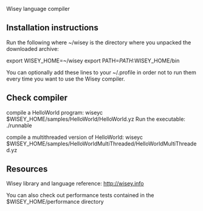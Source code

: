 Wisey language compiler 

## Installation instructions ##

Run the following where ~/wisey is the directory where you unpacked the downloaded archive: 

export WISEY_HOME=~/wisey
export PATH=$PATH:$WISEY_HOME/bin

You can optionally add these lines to your ~/.profile in order not to run them every time you want to use the Wisey compiler.

## Check compiler ##

compile a HelloWorld program: wiseyc $WISEY_HOME/samples/HelloWorld/HelloWorld.yz
Run the executable: ./runnable

compile a multithreaded version of HelloWorld: wiseyc $WISEY_HOME/samples/HelloWorldMultiThreaded/HelloWorldMultiThreaded.yz

## Resources ##

Wisey library and language reference: http://wisey.info

You can also check out performance tests contained in the $WISEY_HOME/performance directory
